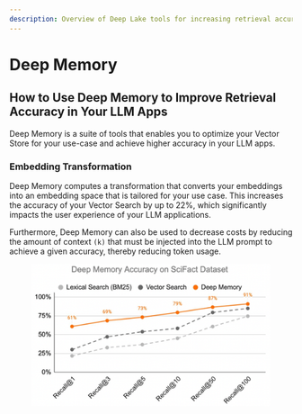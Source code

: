 ```yaml
---
description: Overview of Deep Lake tools for increasing retrieval accuracy
---
```


# Deep Memory

## How to Use Deep Memory to Improve Retrieval Accuracy in Your LLM Apps

Deep Memory is a suite of tools that enables you to optimize your Vector Store for your use-case and achieve higher accuracy in your LLM apps.

### Embedding Transformation

Deep Memory computes a transformation that converts your embeddings into an embedding space that is tailored for your use case. This increases the accuracy of your Vector Search by up to 22%, which significantly impacts the user experience of your LLM applications.&#x20;

Furthermore, Deep Memory can also be used to decrease costs by reducing the amount of context `(k)` that must be injected into the LLM prompt to achieve a given accuracy, thereby reducing token usage.



<figure><img src="../../.gitbook/assets/Deep_Memory_Comparison.png" alt=""><figcaption></figcaption></figure>
